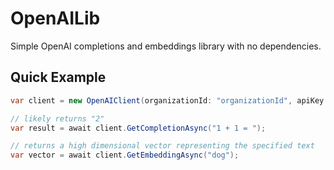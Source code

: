 # OpenAILib

Simple OpenAI completions and embeddings library with no dependencies.

## Quick Example

```csharp
var client = new OpenAIClient(organizationId: "organizationId", apiKey: "apiKey");

// likely returns "2"
var result = await client.GetCompletionAsync("1 + 1 = ");

// returns a high dimensional vector representing the specified text
var vector = await client.GetEmbeddingAsync("dog");
```